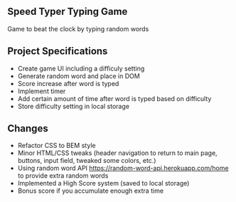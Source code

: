 ## Speed Typer Typing Game

Game to beat the clock by typing random words

## Project Specifications

- Create game UI including a difficuly setting
- Generate random word and place in DOM
- Score increase after word is typed
- Implement timer
- Add certain amount of time after word is typed based on difficulty
- Store difficulty setting in local storage

## Changes
- Refactor CSS to BEM style
- Minor HTML/CSS tweaks (header navigation to return to main page, buttons, input field, tweaked some colors, etc.)
- Using random word API https://random-word-api.herokuapp.com/home to provide extra random words 
- Implemented a High Score system (saved to local storage)
- Bonus score if you accumulate enough extra time


